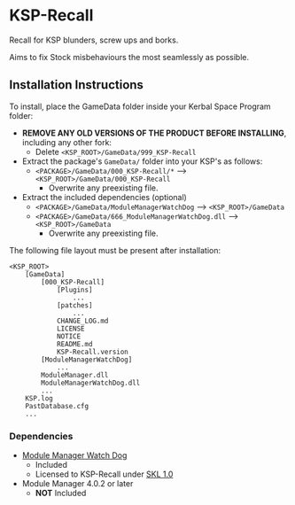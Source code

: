 # KSP-Recall

Recall for KSP blunders, screw ups and borks.

Aims to fix Stock misbehaviours the most seamlessly as possible.

## Installation Instructions

To install, place the GameData folder inside your Kerbal Space Program folder:

* **REMOVE ANY OLD VERSIONS OF THE PRODUCT BEFORE INSTALLING**, including any other fork:
	+ Delete `<KSP_ROOT>/GameData/999_KSP-Recall`
* Extract the package's `GameData/` folder into your KSP's as follows:
	+ `<PACKAGE>/GameData/000_KSP-Recall/*` --> `<KSP_ROOT>/GameData/000_KSP-Recall`
		- Overwrite any preexisting file.
* Extract the included dependencies (optional)
	+ `<PACKAGE>/GameData/ModuleManagerWatchDog` --> `<KSP_ROOT>/GameData`
	+ `<PACKAGE>/GameData/666_ModuleManagerWatchDog.dll` --> `<KSP_ROOT>/GameData`
		- Overwrite any preexisting file.

The following file layout must be present after installation:

```
<KSP_ROOT>
	[GameData]
		[000_KSP-Recall]
			[Plugins]
				...
			[patches]
				...
			CHANGE_LOG.md
			LICENSE
			NOTICE
			README.md
			KSP-Recall.version
		[ModuleManagerWatchDog]
			...
		ModuleManager.dll
		ModuleManagerWatchDog.dll
		...
	KSP.log
	PastDatabase.cfg
	...
```


### Dependencies

* [Module Manager Watch Dog](https://github.com/net-lisias-ksp/ModuleManagerWatchDog/releases)
	+ Included
	+ Licensed to KSP-Recall under [SKL 1.0](https://ksp.lisias.net/SKL-1_0.txt)
* Module Manager 4.0.2 or later
	+ **NOT** Included
